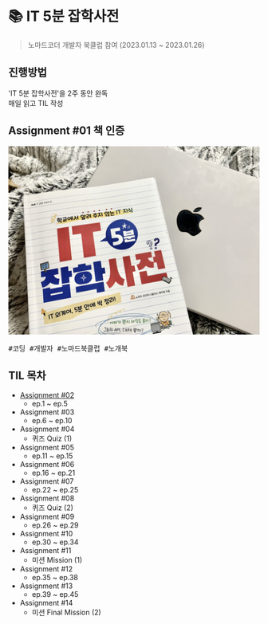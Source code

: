 # 📚 IT 5분 잡학사전
> 노마드코더 개발자 북클럽 참여 (2023.01.13 ~ 2023.01.26)

## 진행방법
'IT 5분 잡학사전'을 2주 동안 완독<br>
매일 읽고 TIL 작성 

## Assignment #01 책 인증
<img src="images/my-book.jpeg">
<pre>#코딩 #개발자 #노마드북클럽 #노개북</pre>

## TIL 목차
* <a href="assignment-02.md">Assignment #02 </a>
  * ep.1 ~ ep.5
* Assignment #03
  * ep.6 ~ ep.10
* Assignment #04
  * 퀴즈 Quiz (1)
* Assignment #05
  * ep.11 ~ ep.15
* Assignment #06
  * ep.16 ~ ep.21
* Assignment #07
  * ep.22 ~ ep.25
* Assignment #08
  * 퀴즈 Quiz (2)
* Assignment #09
  * ep.26 ~ ep.29
* Assignment #10
  * ep.30 ~ ep.34
* Assignment #11
  * 미션 Mission (1)
* Assignment #12
  * ep.35 ~ ep.38
* Assignment #13
  * ep.39 ~ ep.45
* Assignment #14
  * 미션 Final Mission (2)